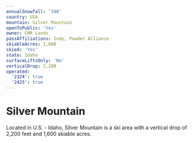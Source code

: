 ```yaml
---
annualSnowfall: '340'
country: USA
mountain: Silver Mountain
openToPublic: 'Yes'
owner: CMR Lands
passAffiliations: Indy, Powder Alliance
skiableAcres: 1,600
skied: 'Yes'
state: Idaho
surfaceLiftsOnly: 'No'
verticalDrop: 2,200
operated:
  '2324': true
  '2425': true
---
```



# Silver Mountain

Located in U.S. - Idaho, Silver Mountain is a ski area with a vertical drop of 2,200 feet and 1,600 skiable acres.
